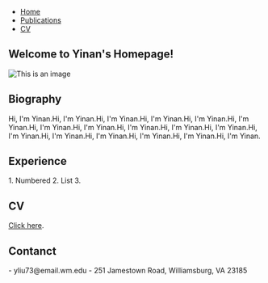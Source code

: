 <body>
<div id="layout-content">
    <div class="navbar navbar-inverse" role="navigation">
      <div class="container">
          <ul class="nav navbar-nav">
            <li class="active"><a href="https://www.facebook.com/yinan.liu.9480/">Home</a></li>
            <li class="active"><a href="https://www.facebook.com/yinan.liu.9480/">Publications</a></li>
            <li class="active"><a href="https://www.facebook.com/yinan.liu.9480/">CV</a></li>
          </ul>
      </div>
    </div>
    
</td></tr></table>
<h2>Welcome to Yinan's Homepage!</h2>

![This is an image](https://scontent.forf1-3.fna.fbcdn.net/v/t39.30808-6/s1080x2048/271697177_654497889013215_8860179716274916753_n.jpg?_nc_cat=101&ccb=1-5&_nc_sid=730e14&_nc_ohc=06Fhfl3CCbYAX_o5Nrv&_nc_ht=scontent.forf1-3.fna&oh=00_AT8O5RunfXRa-e3q7_B--s4Ihtq9MLSHIboOcq6bTITb6A&oe=61E031F4)
    
</td></tr></table>
<h2>Biography</h2>
Hi, I'm Yinan.Hi, I'm Yinan.Hi, I'm Yinan.Hi, I'm Yinan.Hi, I'm Yinan.Hi, I'm Yinan.Hi, I'm Yinan.Hi, I'm Yinan.Hi, I'm Yinan.Hi, I'm Yinan.Hi, I'm Yinan.Hi, I'm Yinan.Hi, I'm Yinan.Hi, I'm Yinan.Hi, I'm Yinan.Hi, I'm Yinan.Hi, I'm Yinan.

</td></tr></table>
<h2>Experience</h2>
1. Numbered
2. List
3. 

</td></tr></table>
<h2>CV</h2>

[Click here](https://www.facebook.com/yinan.liu.9480/).

</td></tr></table>
<h2>Contanct</h2>
- yliu73@email.wm.edu
- 251 Jamestown Road, Williamsburg, VA 23185
